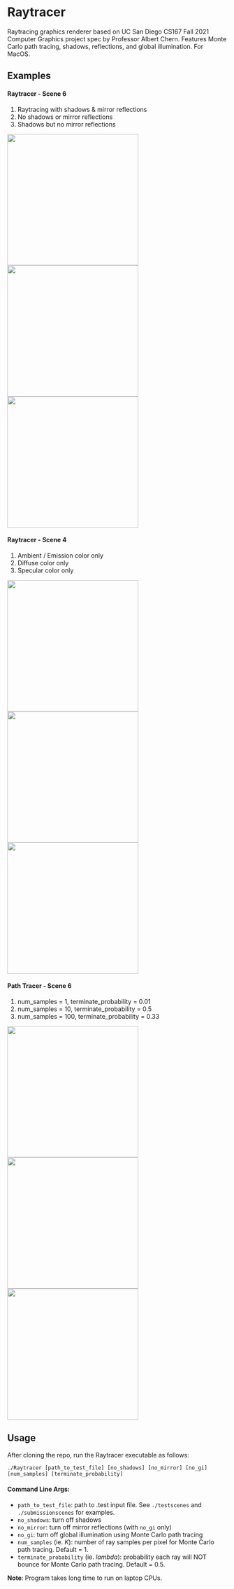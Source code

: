 # Raytracer

Raytracing graphics renderer based on UC San Diego CS167 Fall 2021 Computer Graphics project spec by Professor Albert Chern. Features Monte Carlo path tracing, shadows, reflections, and global illumination. For MacOS.

## Examples
#### Raytracer - Scene 6 
1. Raytracing with shadows & mirror reflections
2. No shadows or mirror reflections
3. Shadows but no mirror reflections

<img src="https://github.com/anshuman64/raytracer/blob/master/saved_output/scene6.png" width="300" /> <img src="https://github.com/anshuman64/raytracer/blob/master/saved_output/scene6-no-shadows.png" width="300" /><img src="https://github.com/anshuman64/raytracer/blob/master/saved_output/scene6-no-mirror.png" width="300" />

#### Raytracer - Scene 4
1. Ambient / Emission color only
2. Diffuse color only
3. Specular color only

<img src="https://github.com/anshuman64/raytracer/blob/master/saved_output/scene4-ambient.png" width="300" /> <img src="https://github.com/anshuman64/raytracer/blob/master/saved_output/scene4-diffuse.png" width="300" /> <img src="https://github.com/anshuman64/raytracer/blob/master/saved_output/scene4-specular.png" width="300" />

#### Path Tracer - Scene 6
1. num_samples = 1, terminate_probability = 0.01
2. num_samples = 10, terminate_probability = 0.5
3. num_samples = 100, terminate_probability = 0.33

<img src="https://github.com/anshuman64/raytracer/blob/master/saved_output/scene6-k1-l99.png" width="300" /> <img src="https://github.com/anshuman64/raytracer/blob/master/saved_output/scene6-k10-l50.png" width="300" /> <img src="https://github.com/anshuman64/raytracer/blob/master/saved_output/scene6-k100-l33.png" width="300" />

## Usage
After cloning the repo, run the Raytracer executable as follows:

```./Raytracer [path_to_test_file] [no_shadows] [no_mirror] [no_gi] [num_samples] [terminate_probability]```

#### Command Line Args:
- ```path_to_test_file```: path to .test input file. See ```./testscenes``` and ```./submissionscenes``` for examples. 
- ```no_shadows```: turn off shadows
- ```no_mirror```: turn off mirror reflections (with ```no_gi``` only)
- ```no_gi```: turn off global illumination using Monte Carlo path tracing
- ```num_samples``` (ie. *K*): number of ray samples per pixel for Monte Carlo path tracing. Default = 1.
- ```terminate_probability``` (ie. *lambda*): probability each ray will NOT bounce for Monte Carlo path tracing. Default = 0.5.

**Note**: Program takes long time to run on laptop CPUs.